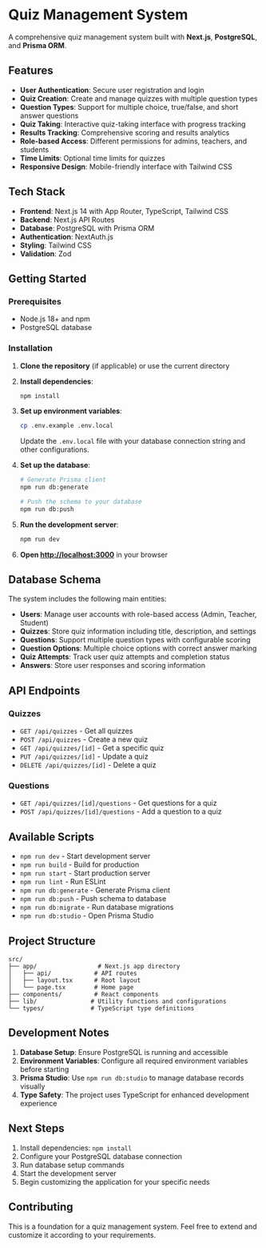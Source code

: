 # Quiz Management System

A comprehensive quiz management system built with **Next.js**, **PostgreSQL**, and **Prisma ORM**.

## Features

- **User Authentication**: Secure user registration and login
- **Quiz Creation**: Create and manage quizzes with multiple question types
- **Question Types**: Support for multiple choice, true/false, and short answer questions
- **Quiz Taking**: Interactive quiz-taking interface with progress tracking
- **Results Tracking**: Comprehensive scoring and results analytics
- **Role-based Access**: Different permissions for admins, teachers, and students
- **Time Limits**: Optional time limits for quizzes
- **Responsive Design**: Mobile-friendly interface with Tailwind CSS

## Tech Stack

- **Frontend**: Next.js 14 with App Router, TypeScript, Tailwind CSS
- **Backend**: Next.js API Routes
- **Database**: PostgreSQL with Prisma ORM
- **Authentication**: NextAuth.js
- **Styling**: Tailwind CSS
- **Validation**: Zod

## Getting Started

### Prerequisites

- Node.js 18+ and npm
- PostgreSQL database

### Installation

1. **Clone the repository** (if applicable) or use the current directory
2. **Install dependencies**:
   ```bash
   npm install
   ```

3. **Set up environment variables**:
   ```bash
   cp .env.example .env.local
   ```
   Update the `.env.local` file with your database connection string and other configurations.

4. **Set up the database**:
   ```bash
   # Generate Prisma client
   npm run db:generate
   
   # Push the schema to your database
   npm run db:push
   ```

5. **Run the development server**:
   ```bash
   npm run dev
   ```

6. **Open [http://localhost:3000](http://localhost:3000)** in your browser

## Database Schema

The system includes the following main entities:

- **Users**: Manage user accounts with role-based access (Admin, Teacher, Student)
- **Quizzes**: Store quiz information including title, description, and settings
- **Questions**: Support multiple question types with configurable scoring
- **Question Options**: Multiple choice options with correct answer marking
- **Quiz Attempts**: Track user quiz attempts and completion status
- **Answers**: Store user responses and scoring information

## API Endpoints

### Quizzes
- `GET /api/quizzes` - Get all quizzes
- `POST /api/quizzes` - Create a new quiz
- `GET /api/quizzes/[id]` - Get a specific quiz
- `PUT /api/quizzes/[id]` - Update a quiz
- `DELETE /api/quizzes/[id]` - Delete a quiz

### Questions
- `GET /api/quizzes/[id]/questions` - Get questions for a quiz
- `POST /api/quizzes/[id]/questions` - Add a question to a quiz

## Available Scripts

- `npm run dev` - Start development server
- `npm run build` - Build for production
- `npm run start` - Start production server
- `npm run lint` - Run ESLint
- `npm run db:generate` - Generate Prisma client
- `npm run db:push` - Push schema to database
- `npm run db:migrate` - Run database migrations
- `npm run db:studio` - Open Prisma Studio

## Project Structure

```
src/
├── app/                 # Next.js app directory
│   ├── api/            # API routes
│   ├── layout.tsx      # Root layout
│   └── page.tsx        # Home page
├── components/         # React components
├── lib/               # Utility functions and configurations
└── types/             # TypeScript type definitions
```

## Development Notes

1. **Database Setup**: Ensure PostgreSQL is running and accessible
2. **Environment Variables**: Configure all required environment variables before starting
3. **Prisma Studio**: Use `npm run db:studio` to manage database records visually
4. **Type Safety**: The project uses TypeScript for enhanced development experience

## Next Steps

1. Install dependencies: `npm install`
2. Configure your PostgreSQL database connection
3. Run database setup commands
4. Start the development server
5. Begin customizing the application for your specific needs

## Contributing

This is a foundation for a quiz management system. Feel free to extend and customize it according to your requirements.